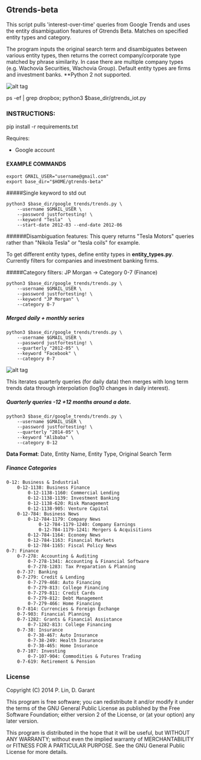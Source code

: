 
## Gtrends-beta

This script pulls 'interest-over-time' queries from Google Trends and uses the entity disambiguation features of Gtrends Beta. Matches on specified entity types and category.


The program inputs the original search term and disambiguates between various
entity types, then returns the correct company/corporate type matched by phrase similarity. In case there are multiple company types (e.g. Wachovia Securities, Wachovia Group). Default entity types are firms and investment banks.
**Python 2 not supported.

![alt tag](https://raw.githubusercontent.com/peitalin/gtrends-beta/master/input-files/iot_gif.gif)



ps -ef | grep dropbox; python3 $base_dir/gtrends_iot.py



### INSTRUCTIONS:
pip install -r requirements.txt

Requires:
- Google account


#### EXAMPLE COMMANDS
    export GMAIL_USER="username@gmail.com"
    export base_dir="$HOME/gtrends-beta"


#####Single keyword to std out

    python3 $base_dir/google_trends/trends.py \
        --username $GMAIL_USER \
        --password justfortesting! \
        --keyword "Tesla"  \
        --start-date 2012-03 --end-date 2012-06


######Disambiguation features:
This query returns "Tesla Motors" queries rather than "Nikola Tesla" or "tesla coils" for example.

To get different entity types, define entity types in __entity_types.py__. Currently filters for companies and investment banking firms.


#####Category filters: JP Morgan -> Category 0-7 (Finance)

    python3 $base_dir/google_trends/trends.py \
        --username $GMAIL_USER \
        --password justfortesting! \
        --keyword "JP Morgan" \
        --category 0-7



##### Merged daily + monthly series

    python3 $base_dir/google_trends/trends.py \
        --username $GMAIL_USER \
        --password justfortesting! \
        --quarterly "2012-05" \
        --keyword "Facebook" \
        --category 0-7


![alt tag](https://raw.githubusercontent.com/peitalin/gtrends-beta/master/input-files/merged_Facebook2.png)

This iterates quarterly queries (for daily data) then merges with long term trends data through interpolation (log10 changes in daily interest).


##### Quarterly queries -12 +12 months around a date.

    python3 $base_dir/google_trends/trends.py \
        --username $GMAIL_USER \
        --password justfortesting! \
        --quarterly "2014-05" \
        --keyword "Alibaba" \
        --category 0-12



__Data Format__:
Date, Entity Name, Entity Type, Original Search Term


##### Finance Categories

    0-12: Business & Industrial
        0-12-1138: Business Finance
            0-12-1138-1160: Commercial Lending
            0-12-1138-1139: Investment Banking
            0-12-1138-620: Risk Management
            0-12-1138-905: Venture Capital
        0-12-784: Business News
            0-12-784-1179: Company News
                0-12-784-1179-1240: Company Earnings
                0-12-784-1179-1241: Mergers & Acquisitions
            0-12-784-1164: Economy News
            0-12-784-1163: Financial Markets
            0-12-784-1165: Fiscal Policy News
    0-7: Finance
        0-7-278: Accounting & Auditing
            0-7-278-1341: Accounting & Financial Software
            0-7-278-1283: Tax Preparation & Planning
        0-7-37: Banking
        0-7-279: Credit & Lending
            0-7-279-468: Auto Financing
            0-7-279-813: College Financing
            0-7-279-811: Credit Cards
            0-7-279-812: Debt Management
            0-7-279-466: Home Financing
        0-7-814: Currencies & Foreign Exchange
        0-7-903: Financial Planning
        0-7-1282: Grants & Financial Assistance
            0-7-1282-813: College Financing
        0-7-38: Insurance
            0-7-38-467: Auto Insurance
            0-7-38-249: Health Insurance
            0-7-38-465: Home Insurance
        0-7-107: Investing
            0-7-107-904: Commodities & Futures Trading
        0-7-619: Retirement & Pension


### License

Copyright (C) 2014 P. Lin, D. Garant

This program is free software; you can redistribute it and/or modify
it under the terms of the GNU General Public License as published by
the Free Software Foundation; either version 2 of the License, or
(at your option) any later version.

This program is distributed in the hope that it will be useful,
but WITHOUT ANY WARRANTY; without even the implied warranty of
MERCHANTABILITY or FITNESS FOR A PARTICULAR PURPOSE.  See the
GNU General Public License for more details.

